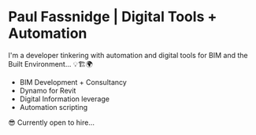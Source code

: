 # Paul Fassnidge | Digital Tools + Automation

I'm a developer tinkering with automation and digital tools for BIM and the Built Environment... :bulb::building_construction::earth_africa:

- BIM Development + Consultancy
- Dynamo for Revit
- Digital Information leverage
- Automation scripting

:sunglasses: Currently open to hire...
